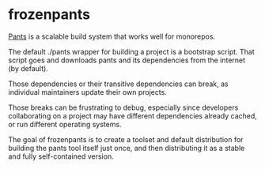 # frozenpants

[Pants](https://github.com/pantsbuild/pants) is a scalable build system that works well for monorepos.

The default ./pants wrapper for building a project is a bootstrap script.  That script goes and downloads pants and its dependencies from the internet (by default).  

Those dependencies or their transitive dependencies can break, as individual maintainers update their own projects.

Those breaks can be frustrating to debug, especially since developers collaborating on a project may have different dependencies already cached, or run different operating systems.


The goal of frozenpants is to create a toolset and default distribution for building the pants tool itself just once, and then distributing it as a stable and fully self-contained version.